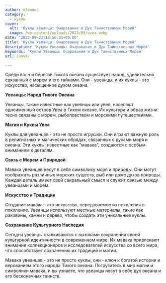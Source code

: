 ```yaml
---
author: olomouc
category:
  - куклы
cover:
  alt: 'Куклы Увеанцы: Очарование и Дух Таинственных Морей'
  image: /wp-content/uploads/2023/09/uvea.webp
date: "2023-09-23T12:50:31+00:00"
title: 'Куклы Увеанцы: Очарование и Дух Таинственных Морей'
description: 'Куклы Увеанцы: Очарование и Дух Таинственных Морей'
keywords: 'Куклы Увеанцы: Очарование и Дух Таинственных Морей'
url: /ueva/

---
```

Среди волн и берегов Тихого океана существует народ, удивительно связанный с морем и его тайнами. Они \- увеанцы, и их куклы \- это искусство, насыщенное духом океана.

**Увеанцы: Народ Тихого Океана**

Увеанцы, также известные как увеянцы или увея, населяют одноименный остров Увеа в Тихом океане. Их культура и образ жизни тесно связаны с морем, рыболовством и морскими путешествиями.

**Магия и Куклы Увеа**

Куклы для увеанцев \- это не просто игрушки. Они играют важную роль в религиозных и магических обрядах, связанных с духами моря и океана. Эти куклы, известные как "мавака", создаются с особым вниманием к деталям.

**Связь с Морем и Природой**

Мавака увеанцев несут в себе символику моря и природы. Они могут изображать различных морских существ, рыб или даже духов природы. Каждая деталь имеет свой сакральный смысл и служит связью между увеанцами и морем.

**Искусство и Традиции**

Создание мавака \- это искусство, передаваемое из поколения в поколение. Увеанцы используют местные материалы, такие как раковины, камни и дерево, чтобы создать эти уникальные куклы.

**Сохранение Культурного Наследия**

Сегодня увеанцы сталкиваются с вызовами сохранения своей культурной идентичности в современном мире. Их мавака привлекают внимание коллекционеров и исследователей искусства со всего мира, что способствует сохранению их традиций и магии.

Мавака увеанцев \- это не просто куклы, они \- ключ к богатой истории и верованиям этого народа Тихого океана. Погрузитесь в мир магии и символики мавака, и вы узнаете, что увеанцы несут в себе дух океана и его бесконечных таинств.
